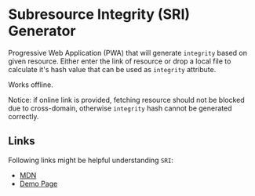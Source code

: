 # Subresource Integrity (SRI) Generator

Progressive Web Application (PWA) that will generate `integrity` based on given resource. Either
enter the link of resource or drop a local file to calculate it's hash value that can be used as
`integrity` attribute.

Works offline.

Notice: if online link is provided, fetching resource should not be blocked due to cross-domain,
otherwise `integrity` hash cannot be generated correctly.

## Links

Following links might be helpful understanding `SRI`:

+ [MDN](https://developer.mozilla.org/en-US/docs/Web/Security/Subresource_Integrity)
+ [Demo Page](https://laysent.github.io/subresource-integrity-demo/index.html)
